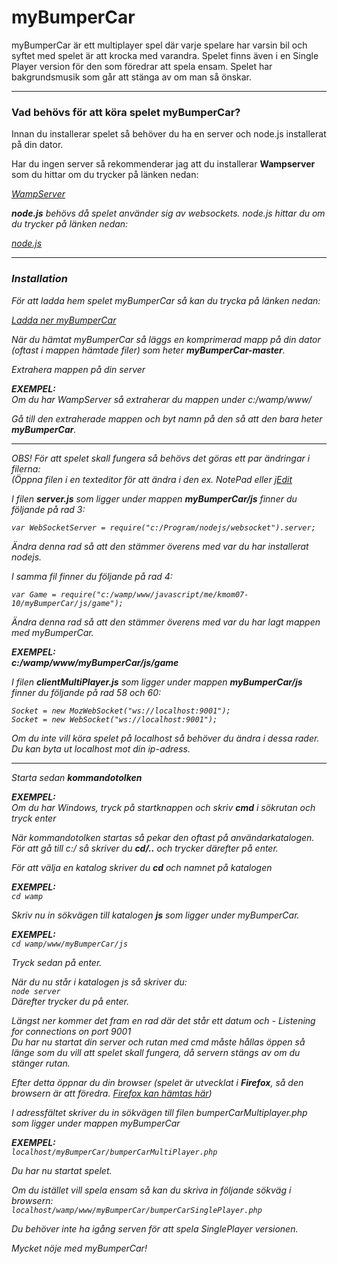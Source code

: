 myBumperCar
===========

<p>myBumperCar är ett multiplayer spel där varje spelare har varsin bil och syftet med spelet är att krocka med varandra.
Spelet finns även i en Single Player version för den som föredrar att spela ensam. Spelet har bakgrundsmusik som går
att stänga av om man så önskar.</p>
<hr />

<h3>Vad behövs för att köra spelet myBumperCar?</h2>

<p>Innan du installerar spelet så behöver du ha en server och node.js installerat på din dator.</p>

Har du ingen server så rekommenderar jag att du installerar <b>Wampserver</b> som du hittar om du trycker på länken nedan:</p>
<i><a href="http://www.wampserver.com/en/">WampServer</a><i>

<p><b>node.js</b> behövs då spelet använder sig av websockets. node.js hittar du om du trycker på länken nedan: </p>
<i><a href="http://www.nodejs.org/">node.js</a></i>

<hr />

<h3>Installation</h2>

<p>För att ladda hem spelet myBumperCar så kan du trycka på länken nedan: </p>
<i><a href="http://www.github.com/anactazia/myBumperCar/archive/master.zip">Ladda ner myBumperCar</a></i>

<p>När du hämtat myBumperCar så läggs en komprimerad mapp på din dator (oftast i mappen hämtade filer) 
som heter <b>myBumperCar-master</b>.</p>

<p>Extrahera mappen på din server </p>


<p><b>EXEMPEL:</b><br />
Om du har WampServer så extraherar du mappen under c:/wamp/www/</p>


<p>Gå till den extraherade mappen och byt namn på den så att den bara heter <b>myBumperCar</b>.</p>

<hr />

<p>OBS! För att spelet skall fungera så behövs det göras ett par ändringar i filerna:<br />
(Öppna filen i en texteditor för att ändra i den ex. NotePad eller <a href="http://www.jedit.org/">jEdit</a></p>

<p>I filen <b>server.js</b> som ligger under mappen <b>myBumperCar/js</b> finner du följande på rad 3:<p>
<code>var WebSocketServer = require("c:/Program/nodejs/websocket").server;</code>
<p>Ändra denna rad så att den stämmer överens med var du har installerat nodejs.</p>

<p>I samma fil finner du följande på rad 4:<p>
<code>var Game = require("c:/wamp/www/javascript/me/kmom07-10/myBumperCar/js/game");</code>
<p>Ändra denna rad så att den stämmer överens med var du har lagt mappen med myBumperCar.</p>

<p><b>EXEMPEL:</b><br />
<b><i>c:/wamp/www/myBumperCar/js/game</i></b></p>

<p>I filen <b>clientMultiPlayer.js</b> som ligger under mappen <b>myBumperCar/js</b> finner du följande på rad 58 och 60:<p>
<code>Socket = new MozWebSocket("ws://localhost:9001");</code><br />
<code>Socket = new WebSocket("ws://localhost:9001");</code>
<p>Om du inte vill köra spelet på localhost så behöver du ändra i dessa rader. Du kan byta ut localhost mot din ip-adress.</p>

<hr />

<p>Starta sedan <b>kommandotolken</b></p> 

<p><b>EXEMPEL:</b><br />
Om du har Windows, tryck på startknappen och skriv <b>cmd</b> i sökrutan och tryck enter</p>

<p>När kommandotolken startas så pekar den oftast på användarkatalogen. <br />
För att gå till c:/ så skriver du <b>cd/..</b> och trycker därefter på enter.</p>

<p>För att välja en katalog skriver du <b>cd</b> och namnet på katalogen

<p><b>EXEMPEL:</b><br />
<code>cd wamp</code>

<p>Skriv nu in sökvägen till katalogen <b>js</b> som ligger under myBumperCar. 

<p><b>EXEMPEL:</b><br />
<code>cd wamp/www/myBumperCar/js</code>

<p>Tryck sedan på enter.</p>

<p>När du nu står i katalogen js så skriver du: <br />
<code>node server<br /></code>
Därefter trycker du på enter.</p>

<p>Längst ner kommer det fram en rad där det står ett datum och - Listening for connections on port 9001<br />
Du har nu startat din server och rutan med cmd måste hållas öppen så länge som du vill att spelet skall fungera, 
då servern stängs av om du stänger rutan.</p>

<p>Efter detta öppnar du din browser (spelet är utvecklat i <b>Firefox</b>, så den browsern är att föredra. 
<a href="http://www.mozilla.org/en-US/">Firefox kan hämtas här</a>)</p>

<p>I adressfältet skriver du in sökvägen till filen bumperCarMultiplayer.php som ligger under mappen myBumperCar <br />

<p><b>EXEMPEL:</b><br />
<code>localhost/myBumperCar/bumperCarMultiPlayer.php</code></p>

<p>Du har nu startat spelet.</p>

<p>Om du istället vill spela ensam så kan du skriva in följande sökväg i browsern:<br />
<code>localhost/wamp/www/myBumperCar/bumperCarSinglePlayer.php</code></p>
<p>Du behöver inte ha igång serven för att spela SinglePlayer versionen.</p>

<p><i<b>Mycket nöje med myBumperCar!</b></i></p>
